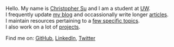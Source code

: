 

Hello. My name is [Christopher Su][1] and I am a student at [UW][9].  
I frequently update [my blog][2] and occassionally write longer [articles][3].  
I maintain resources pertaining to a [few specific topics][4].  
I also work on a lot of [projects][8].

Find me on: [GitHub][5], [LinkedIn][6], [Twitter][7]

   [1]: http://christophersu.net/about/
   [2]: http://christophersu.net/blog/
   [3]: http://christophersu.net/articles/
   [4]: http://christophersu.net/archive/
   [5]: https://github.com/csu
   [6]: http://www.linkedin.com/in/suchristopher/
   [7]: http://twitter.com/nitrogen
   [8]: /projects/
   [9]: http://washington.edu/